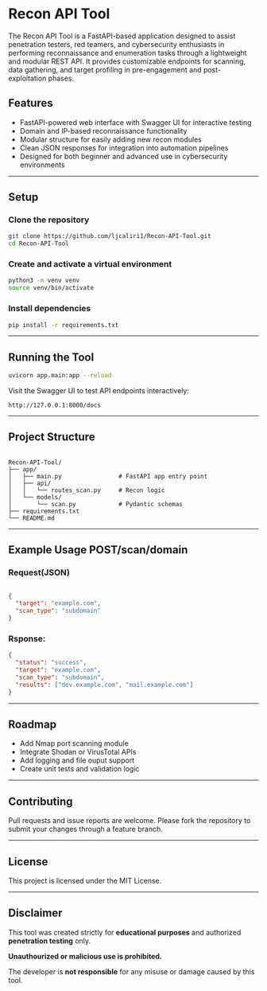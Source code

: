 # Recon API Tool

The Recon API Tool is a FastAPI-based application designed to assist penetration testers, red teamers, and cybersecurity enthusiasts in performing reconnaissance and enumeration tasks through a lightweight and modular REST API. It provides customizable endpoints for scanning, data gathering, and target profiling in pre-engagement and post-exploitation phases.

## Features

- FastAPI-powered web interface with Swagger UI for interactive testing
- Domain and IP-based reconnaissance functionality
- Modular structure for easily adding new recon modules
- Clean JSON responses for integration into automation pipelines
- Designed for both beginner and advanced use in cybersecurity environments

---


## Setup

### Clone the repository
```bash
git clone https://github.com/ljcaliri1/Recon-API-Tool.git
cd Recon-API-Tool
```
### Create and activate a virtual environment
```bash
python3 -m venv venv
source venv/bin/activate
```
### Install dependencies
```bash
pip install -r requirements.txt
```

---


## Running the Tool
```bash
uvicorn app.main:app --reload
```
Visit the Swagger UI to test API endpoints interactively:

```
http://127.0.0.1:8000/docs
```

---


## Project Structure

```

Recon-API-Tool/
├── app/
│   ├── main.py                # FastAPI app entry point
│   ├── api/
│   │   └── routes_scan.py     # Recon logic
│   └── models/
│       └── scan.py            # Pydantic schemas
├── requirements.txt
└── README.md
```

---


## Example Usage POST/scan/domain

### Request(JSON)
```json

{
  "target": "example.com",
  "scan_type": "subdomain"
}
```
### Rsponse:
```json
{
  "status": "success",
  "target": "example.com",
  "scan_type": "subdomain",
  "results": ["dev.example.com", "mail.example.com"]
}
```


---

## Roadmap
- Add Nmap port scanning module
- Integrate Shodan or VirusTotal APIs
- Add logging and file ouput support
- Create unit tests and validation logic


---

## Contributing 

Pull requests and issue reports are welcome.
Please fork the repository to submit your changes
through a feature branch.

---


## License 

This project is licensed under the MIT License. 


---

## Disclaimer

This tool was created strictly for **educational purposes** and authorized **penetration testing** only.

**Unauthourized or malicious use is prohibited.**

The developer is **not responsible** for any misuse or damage caused by this tool.
